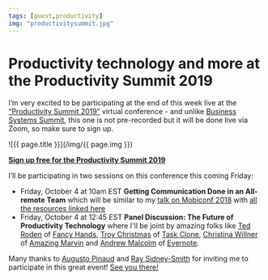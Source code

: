 ```yaml
---
tags: [guest,productivity]
img: "productivitysummit.jpg"
---
```


# Productivity technology and more at the Productivity Summit 2019

I’m very excited to be participating at the end of this week live at the [“Productivity Summit 2019”][sum] virtual conference - and unlike [Business Systems Summit](https://sliwinski.com/bssummit), this one is not pre-recorded but it will be done live via Zoom, so make sure to sign up.

<!--More-->

![{{ page.title }}](/img/{{ page.img }})

**[Sign up free for the Productivity Summit 2019][sum]**

I’ll be participating in two sessions on this conference this coming Friday:

- Friday, October 4 at 10am EST **Getting Communication Done in an All-remote Team** which will be similar to my [talk on Mobiconf 2018](https://sliwinski.com/mobiconfvideo) with [all the resources linked here](https://sliwinski.com/mobiconf)
- Friday, October 4 at 12:45 EST **Panel Discussion: The Future of Productivity Technology** where I'll be joint by amazing folks like [Ted Roden](https://twitter.com/tedroden) of [Fancy Hands](https://www.fancyhands.com), [Troy Christmas](https://twitter.com/TroyChristmas) of [Task Clone](https://www.taskclone.com), [Christina Willner](https://twitter.com/christinawyvern) of [Amazing Marvin](https://www.amazingmarvin.com) and [Andrew Malcolm](https://twitter.com/EverMalc) of [Evernote](https://sliwinski.com/how-i-use-evernote/).

Many thanks to [Augusto Pinaud](https://productivityvoice.com/about/) and [Ray Sidney-Smith](https://rsidneysmith.com/about-ray/) for inviting me to participate in this great event! [See you there!][sum]

[sum]: https://productivitysummit.org/

[n]: https://michael.gratis/nozbe
[p]: /podcast